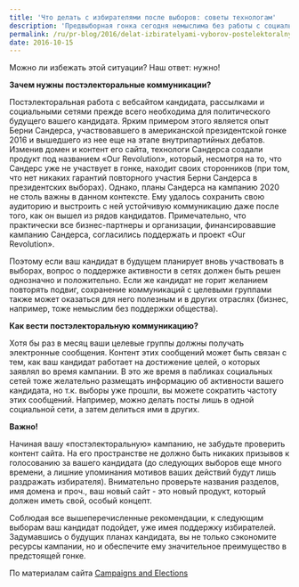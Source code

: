 ```yaml
---
title: 'Что делать с избирателями после выборов: советы технологам'
description: 'Предвыборная гонка сегодня немыслима без работы с социальными сетями, вебсайтами и прочими ресурсами кампании в сети. Однако после того, как выборы состоялись, эти платформы превращаются в скучные сайты с устаревшей информацией, к которой избиратель сразу же теряет интерес.'
permalink: /ru/pr-blog/2016/delat-izbiratelyami-vyborov-postelektoralnye-kommunikacii
date: 2016-10-15
---
```

<p>Можно ли избежать этой ситуации? Наш ответ: нужно!</p>
<p><b>Зачем нужны постэлекторальные коммуникации?</b></p>
<p>Постэлекторальная работа с вебсайтом кандидата, рассылками и социальными сетями прежде всего необходима для политического будущего вашего кандидата. Ярким примером этого является опыт Берни Сандерса, участвовавшего в американской президентской гонке 2016 и вышедшего из нее еще на этапе внутрипартийных дебатов. Изменив домен и контент его сайта, технологи Сандерса создали продукт под названием «Our Revolution», который, несмотря на то, что Сандерс уже не участвует в гонке, находит своих сторонников (при том, что нет никаких гарантий повторного участия Берни Сандерса в президентских выборах). Однако, планы Сандерса на кампанию 2020 не столь важны в данном контексте. Ему удалось сохранить свою аудиторию и выстроить с ней устойчивую коммуникацию даже после того, как он вышел из рядов кандидатов. Примечательно, что практически все бизнес-партнеры и организации, финансировавшие кампанию Сандерса, согласились поддержать и проект «Our Revolution».</p>
<p>Поэтому если ваш кандидат в будущем планирует вновь участвовать в выборах, вопрос о поддержке активности в сетях должен быть решен
  однозначно и положительно. Если же кандидат не горит желанием повторять подвиг, сохранение коммуникаций с целевыми группами также может оказаться для него полезным и в других отраслях (бизнес, например, тоже немыслим без поддержки общества).</p>
<p><b>Как вести постэлекторальную коммуникацию?</b></p>
<p>Хотя бы раз в месяц ваши целевые группы должны получать электронные сообщения. Контент этих сообщений может быть связан с тем, как ваш кандидат работает на достижение целей, о которых заявлял во время кампании. В это же время в пабликах социальных сетей тоже желательно размещать информацию об активности вашего кандидата, но т.к. выборы уже прошли, вы можете сократить частоту этих сообщений. Например, можно делать посты лишь в одной социальной сети, а затем делиться ими в других.</p>
<p><b>Важно!</b></p>
<p>Начиная вашу «постэлекторальную» кампанию, не забудьте проверить контент сайта. На его пространстве не должно быть никаких призывов к голосованию за вашего кандидата (до следующих выборов еще много времени, а лишние упоминания мотивов ваших действий будут лишь раздражать избирателя). Внимательно проверьте названия разделов, имя домена и проч., ваш новый сайт - это новый продукт, который должен иметь свой, особый концепт.</p>
<p>Соблюдая все вышеперечисленные рекомендации, к следующим выборам ваш кандидат подойдет, уже имея поддержку избирателей. Задумавшись о будущих планах кандидата, вы не только сэкономите ресурсы кампании, но и обеспечите ему значительное преимущество в предстоящей гонке.</p>
По материалам сайта <a href="https://www.campaignsandelections.com/" target="_blank" rel="noopener noreferrer">Campaigns and Elections</a>

